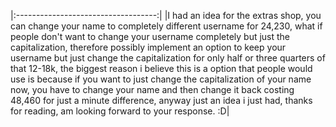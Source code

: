 |:-----------------------------------:|
|I had an idea for the extras shop, you can change your name to completely different username for 24,230, what if people don't want to change your username completely but just the capitalization, therefore possibly implement an option to keep your username but just change the capitalization for only half or three quarters of that 12-18k, the biggest reason i believe this is a option that people would use is because if you want to just change the capitalization of your name now, you have to change your name and then change it back costing 48,460 for just a minute difference, anyway just an idea i just had, thanks for reading, am looking forward to your response. :D|
